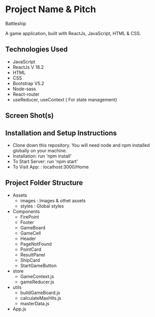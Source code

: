 # Project Name & Pitch

Battleship

A game application, built with ReactJs, JavaScript, HTML & CSS.

## Technologies Used

- JavaScript
- ReactJs V 18.2
- HTML
- CSS
- Bootstrap V5.2
- Node-sass
- React-router
- useReducer, useContext ( For state management)

## Screen Shot(s)

## Installation and Setup Instructions

- Clone down this repository. You will need node and npm installed globally on your machine.
- Installation: run 'npm install'
- To Start Server: run 'npm start'
- To Visit App: : localhost:3000/Home

## Project Folder Structure

- Assets
  - images : Images & othet assets
  - styles : Global styles
- Components
  - FirePoint
  - Footer
  - GameBoard
  - GameCell
  - Header
  - PageNotFound
  - PointCard
  - ResultPanel
  - ShipCard
  - StartGameButton
- store
  - GameContext.js
  - gameReducer.js
- utils
  - buildGameBoard.js
  - calculateMaxHits.js
  - masterData.js
- App.js
